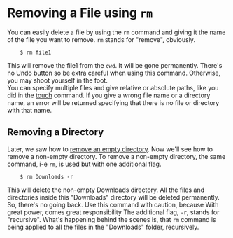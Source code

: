 # Removing a File using `rm`
You can easily delete a file by using the `rm` command and giving it the name of the file you want to remove. `rm` stands for "remove", obviously.
```
    $ rm file1
```
This will remove the file1 from the `cwd`. It will be gone permanently. There's no Undo button so be extra careful when using this command. Otherwise, you may shoot yourself in the foot.  
You can specify multiple files and give relative or absolute paths, like you did in the [touch](files/create.md) command. If you give a wrong file name or a directory name, an error will be returned specifying that there is no file or directory with that name.

## Removing a Directory
Later, we saw how to [remove an empty directory](directories/rmdir.md). Now we'll see how to remove a non-empty directory. To remove a non-empty directory, the same command, i-e `rm`, is used but with one additional flag.
```
    $ rm Downloads -r
```
This will delete the non-empty Downloads directory. All the files and directories inside this "Downloads" directory will be deleted permanently. So, there's no going back. Use this command with caution, because
    With great power, comes great responsibility
The additional flag, `-r`, stands for "recursive". What's happening behind the scenes is, that `rm` command is being applied to all the files in the "Downloads" folder, recursively.